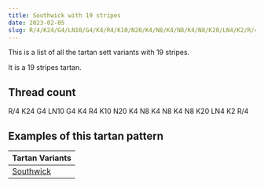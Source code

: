 ```yaml
---
title: Southwick with 19 stripes
date: 2023-02-05
slug: R/4/K24/G4/LN10/G4/K4/R4/K10/N20/K4/N8/K4/N8/K4/N8/K20/LN4/K2/R/4
---
```

This is a list of all the tartan sett variants with 19 stripes.

It is a 19 stripes tartan.


## Thread count
R/4 K24 G4 LN10 G4 K4 R4 K10 N20 K4 N8 K4 N8 K4 N8 K20 LN4 K2 R/4

## Examples of this tartan pattern

| Tartan Variants |
|---------------|
| [Southwick](/variants/r/4/k24/g4/ln10/g4/k4/r4/k10/n20/k4/n8/k4/n8/k4/n8/k20/ln4/k2/r/4-g008000-k000000-lne0e0e0-nc0c0c0-rc00000)||
